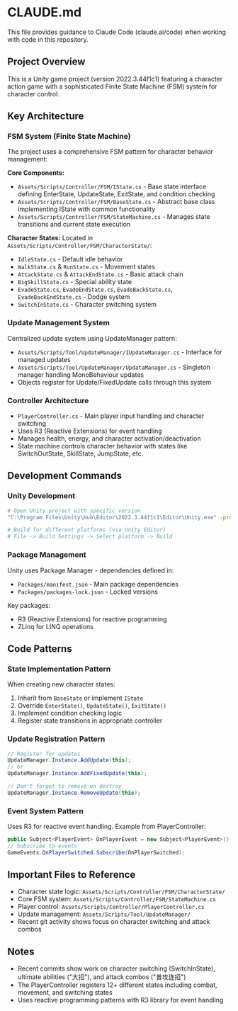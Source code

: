# CLAUDE.md

This file provides guidance to Claude Code (claude.ai/code) when working with code in this repository.

## Project Overview

This is a Unity game project (version 2022.3.44f1c1) featuring a character action game with a sophisticated Finite State Machine (FSM) system for character control.

## Key Architecture

### FSM System (Finite State Machine)
The project uses a comprehensive FSM pattern for character behavior management:

**Core Components:**
- `Assets/Scripts/Controller/FSM/IState.cs` - Base state interface defining EnterState, UpdateState, ExitState, and condition checking
- `Assets/Scripts/Controller/FSM/BaseState.cs` - Abstract base class implementing IState with common functionality
- `Assets/Scripts/Controller/FSM/StateMachine.cs` - Manages state transitions and current state execution

**Character States:** Located in `Assets/Scripts/Controller/FSM/CharacterState/`:
- `IdleState.cs` - Default idle behavior
- `WalkState.cs` & `RunState.cs` - Movement states
- `AttackState.cs` & `AttackEndState.cs` - Basic attack chain
- `BigSkillState.cs` - Special ability state
- `EvadeState.cs`, `EvadeEndState.cs`, `EvadeBackState.cs`, `EvadeBackEndState.cs` - Dodge system
- `SwitchInState.cs` - Character switching system

### Update Management System
Centralized update system using UpdateManager pattern:
- `Assets/Scripts/Tool/UpdateManager/IUpdateManager.cs` - Interface for managed updates
- `Assets/Scripts/Tool/UpdateManager/UpdataManager.cs` - Singleton manager handling MonoBehaviour updates
- Objects register for Update/FixedUpdate calls through this system

### Controller Architecture
- `PlayerController.cs` - Main player input handling and character switching
- Uses R3 (Reactive Extensions) for event handling
- Manages health, energy, and character activation/deactivation
- State machine controls character behavior with states like SwitchOutState, SkillState, JumpState, etc.

## Development Commands

### Unity Development
```bash
# Open Unity project with specific version
"C:\Program Files\Unity\Hub\Editor\2022.3.44f1c1\Editor\Unity.exe" -projectPath E:\Unity\ZZZ

# Build for different platforms (via Unity Editor)
# File -> Build Settings -> Select platform -> Build
```

### Package Management
Unity uses Package Manager - dependencies defined in:
- `Packages/manifest.json` - Main package dependencies
- `Packages/packages-lock.json` - Locked versions

Key packages:
- R3 (Reactive Extensions) for reactive programming
- ZLinq for LINQ operations

## Code Patterns

### State Implementation Pattern
When creating new character states:
1. Inherit from `BaseState` or implement `IState`
2. Override `EnterState()`, `UpdateState()`, `ExitState()`
3. Implement condition checking logic
4. Register state transitions in appropriate controller

### Update Registration Pattern
```csharp
// Register for updates
UpdateManager.Instance.AddUpdate(this);
// or
UpdateManager.Instance.AddFixedUpdate(this);

// Don't forget to remove on destroy
UpdateManager.Instance.RemoveUpdate(this);
```

### Event System Pattern
Uses R3 for reactive event handling. Example from PlayerController:
```csharp
public Subject<PlayerEvent> OnPlayerEvent = new Subject<PlayerEvent>();
// Subscribe to events
GameEvents.OnPlayerSwitched.Subscribe(OnPlayerSwitched);
```

## Important Files to Reference

- Character state logic: `Assets/Scripts/Controller/FSM/CharacterState/`
- Core FSM system: `Assets/Scripts/Controller/FSM/StateMachine.cs`
- Player control: `Assets/Scripts/Controller/PlayerController.cs`
- Update management: `Assets/Scripts/Tool/UpdateManager/`
- Recent git activity shows focus on character switching and attack combos

## Notes

- Recent commits show work on character switching (SwitchInState), ultimate abilities ("大招"), and attack combos ("普攻连招")
- The PlayerController registers 12+ different states including combat, movement, and switching states
- Uses reactive programming patterns with R3 library for event handling